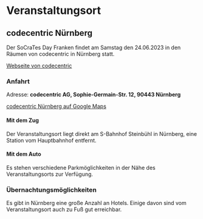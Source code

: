 # Veranstaltungsort

## codecentric Nürnberg

Der SoCraTes Day Franken findet am Samstag den 24.06.2023 in den Räumen von codecentric in Nürnberg statt.

<a href="https://www.codecentric.de/" target="_blank">Webseite von codecentric</a>

### Anfahrt

Adresse: **codecentric AG, Sophie-Germain-Str. 12, 90443 Nürnberg**

<a href="https://www.google.de/maps/place/codecentric+AG/@49.4431435,11.0676894,17z/data=!3m1!4b1!4m6!3m5!1s0x479f5765ee61e2d3:0xfdea631df67f47ee!8m2!3d49.4431435!4d11.0676894!16s%2Fg%2F11g_x661b2?hl=de" target="_blank">codecentric Nürnberg auf Google Maps</a>

#### Mit dem Zug

Der Veranstaltungsort liegt direkt am S-Bahnhof Steinbühl in Nürnberg, eine Station vom Hauptbahnhof entfernt.

#### Mit dem Auto

Es stehen verschiedene Parkmöglichkeiten in der Nähe des Veranstaltungsorts zur Verfügung.

### Übernachtungsmöglichkeiten

Es gibt in Nürnberg eine große Anzahl an Hotels. Einige davon sind vom Veranstaltungsort auch zu Fuß gut erreichbar.
